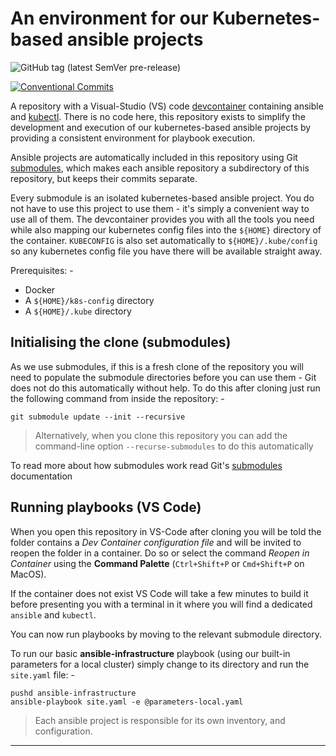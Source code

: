 # An environment for our Kubernetes-based ansible projects

![GitHub tag (latest SemVer pre-release)](https://img.shields.io/github/v/tag/informaticsmatters/kubernetes-ansible-projects?include_prereleases)

[![Conventional Commits](https://img.shields.io/badge/Conventional%20Commits-1.0.0-yellow.svg)](https://conventionalcommits.org)

A repository with a Visual-Studio (VS) code [devcontainer] containing ansible and
[kubectl]. There is no code here, this repository exists to simplify the development and execution of our kubernetes-based ansible projects by providing a consistent environment
for playbook execution.

Ansible projects are automatically included in this repository using Git
[submodules], which makes each ansible repository a subdirectory of this repository,
but keeps their commits separate.

Every submodule is an isolated kubernetes-based ansible project. You do not
have to use this project to use them - it's simply a convenient way to use all of them.
The devcontainer provides you with all the tools you need while also mapping our
kubernetes config files into the `${HOME}` directory of the container. `KUBECONFIG`
is also set automatically to `${HOME}/.kube/config` so any kubernetes config file
you have there will be available straight away.

Prerequisites: -

- Docker
- A `${HOME}/k8s-config` directory
- A `${HOME}/.kube` directory

## Initialising the clone (submodules)

As we use submodules, if this is a fresh clone of the repository you will need to
populate the submodule directories before you can use them - Git does not do this
automatically without help. To do this after cloning just run the following command
from inside the repository: -

    git submodule update --init --recursive

>   Alternatively, when you clone this repository you can add the command-line option
    `--recurse-submodules` to do this automatically

To read more about how submodules work read Git's [submodules] documentation

## Running playbooks (VS Code)

When you open this repository in VS-Code after cloning you will be told the folder
contains a _Dev Container configuration file_ and will be invited to reopen the folder
in a container. Do so or select the command *Reopen in Container* using the
**Command Palette** (`Ctrl+Shift+P` or `Cmd+Shift+P` on MacOS).

If the container does not exist VS Code will take a few minutes to build it before
presenting you with a terminal in it where you will find a dedicated `ansible`
and `kubectl`.

You can now run playbooks by moving to the relevant submodule directory.

To run our basic **ansible-infrastructure** playbook (using our built-in parameters
for a local cluster) simply change to its directory and run the `site.yaml` file: -

    pushd ansible-infrastructure
    ansible-playbook site.yaml -e @parameters-local.yaml

>   Each ansible project is responsible for its own inventory, and configuration.

---

[ansible]: https://docs.ansible.com
[devcontainer]: https://code.visualstudio.com/docs/devcontainers/containers
[docker]: https://www.docker.com
[kubectl]: https://kubernetes.io/docs/reference/kubectl/
[submodules]: https://git-scm.com/book/en/v2/Git-Tools-Submodules
